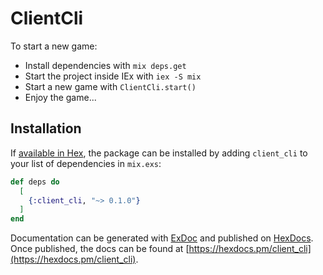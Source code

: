 # ClientCli

To start a new game:

* Install dependencies with `mix deps.get`
* Start the project inside IEx with `iex -S mix`
* Start a new game with `ClientCli.start()`
* Enjoy the game...

## Installation

If [available in Hex](https://hex.pm/docs/publish), the package can be installed
by adding `client_cli` to your list of dependencies in `mix.exs`:

```elixir
def deps do
  [
    {:client_cli, "~> 0.1.0"}
  ]
end
```

Documentation can be generated with [ExDoc](https://github.com/elixir-lang/ex_doc)
and published on [HexDocs](https://hexdocs.pm). Once published, the docs can
be found at [https://hexdocs.pm/client_cli](https://hexdocs.pm/client_cli).

